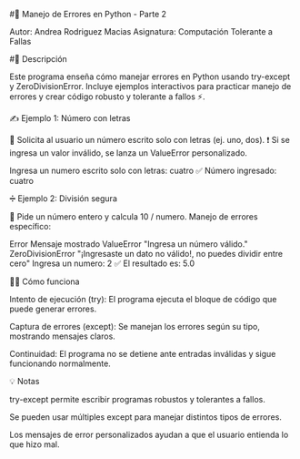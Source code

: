 #🐍 Manejo de Errores en Python - Parte 2

Autor: Andrea Rodriguez Macias
Asignatura: Computación Tolerante a Fallas

#🌟 Descripción

Este programa enseña cómo manejar errores en Python usando try-except y ZeroDivisionError.
Incluye ejemplos interactivos para practicar manejo de errores y crear código robusto y tolerante a fallos ⚡.

✍️ Ejemplo 1: Número con letras

📌 Solicita al usuario un número escrito solo con letras (ej. uno, dos).
❗ Si se ingresa un valor inválido, se lanza un ValueError personalizado.

Ingresa un numero escrito solo con letras: cuatro
✅ Número ingresado: cuatro

➗ Ejemplo 2: División segura

📌 Pide un número entero y calcula 10 / numero.
Manejo de errores específico:

Error	Mensaje mostrado
ValueError	"Ingresa un número válido."
ZeroDivisionError	"¡Ingresaste un dato no válido!, no puedes dividir entre cero"
Ingresa un numero: 2
✅ El resultado es: 5.0

🏃‍♂️ Cómo funciona

Intento de ejecución (try): El programa ejecuta el bloque de código que puede generar errores.

Captura de errores (except): Se manejan los errores según su tipo, mostrando mensajes claros.

Continuidad: El programa no se detiene ante entradas inválidas y sigue funcionando normalmente.

💡 Notas

try-except permite escribir programas robustos y tolerantes a fallos.

Se pueden usar múltiples except para manejar distintos tipos de errores.

Los mensajes de error personalizados ayudan a que el usuario entienda lo que hizo mal.
